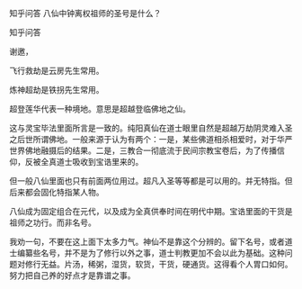  
 知乎问答 八仙中钟离权祖师的圣号是什么？ 
 
 
 
 
 
 知乎问答 
 
 

 

 谢邀，

 飞行救劫是云房先生常用。

 炼神超劫是铁拐先生常用。

 

 超登莲华代表一种境地。意思是超越登临佛地之仙。

 

 这与灵宝毕法里面所言是一致的。纯阳真仙在道士眼里自然是超越万劫阴灵难入圣之后世所谓佛地。一般来源于认为有两个：一是，某些佛道相杀相爱时，对于华严世界佛地融摄后的结果。二是，三教合一彻底流于民间宗教宝卷后，为了传播信仰，反被全真道士吸收到宝诰里来的。

 

 但一般八仙里面也只有前面两位用过。超凡入圣等等都是可以用的。并无特指。但后来都会固化特指某人物。

 

 八仙成为固定组合在元代，以及成为全真供奉时间在明代中期。宝诰里面的干货是祖师之功行。而非名号。

 

 我劝一句，不要在这上面下太多力气。神仙不是靠这个分辨的。留下名号，或者道士编纂些名号，并不是为了修行以外之事，道士判教更加不会以此为基础。这种问题对修行无益。片汤，稀粥，湿货，软货，干货，硬通货。这得看个人胃口如何。努力把自己养的好点才是靠谱之事。

 

 